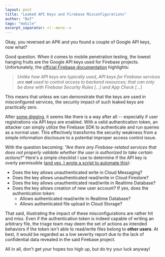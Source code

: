 ```yaml
---
layout: post
title: "Leaked API Keys and Firebase Misconfigurations"
author: "BoT"
tags: "mobile"
excerpt_separator: <!--more-->
---
```


Okay, you reversed an APK and you found a couple of Google API keys, now what?

<!--more-->

Good question. When it comes to mobile penetration testing, the lowest hanging fruits are the Google API keys used for Firebase projects. Unfortunately, the [official Firebase documentation](https://firebase.google.com/docs/projects/api-keys) highlights:

> _Unlike how API keys are typically used, API keys for Firebase services are **not** used to control access to backend resources; that can only be done with Firebase Security Rules [...] and App Check [...]_

This means that unless we can demonstrate that the keys are used in misconfigured services, the security impact of such leaked keys are practically zero.

After [some digging](https://stackoverflow.com/questions/37482366/is-it-safe-to-expose-firebase-apikey-to-the-public), it seems like there is a way after all -- especially if user registrations via API keys are enabled. With a valid authentication token, an attacker can simply utilize the Firebase SDK to authenticate and run queries as a normal user. This effectively transforms the security weakness from a simple information disclosure to a potential improper access control issue.

With the question becoming: _"Are there any Firebase-related services that does not properly validate whether the user is authorized to take certain actions?"_ Here's a simple checklist I use to determine if the API key is overly permissible ([and yes, I wrote a script to automate this](https://github.com/andreathniah/tips-and-tricks/blob/master/scripts/check-firebase-misconfiguration.py)):

- Does the key allows unauthenticated write in Cloud Messaging?
- Does the key allows unauthenticated read/write in Cloud Firestore?
- Does the key allows unauthenticated read/write in Realtime Database?
- Does the key allows creation of new user account? If yes, does the authentication token:
  - Allows authenticated read/write in Realtime Database?
  - Allows authenticated file upload in Cloud Storage?

That said, illustrating the impact of these misconfigurations are rather hit and miss. Even if the authentication token is indeed capable of writing an arbitrary file, the triage team may deem the set of actions as intended behaviors if the token isn't able to read/write files belong to **other users**. At best, it would be regarded as a low severity report due to the lack of confidential data revealed in the said Firebase project.

All in all, don't get your hopes too high up, but do try your luck anyway!
